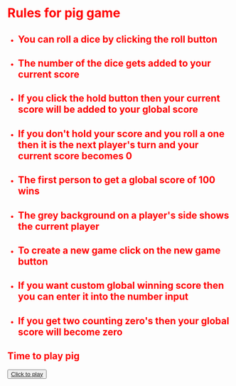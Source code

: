 <html lang="en">
<head>
    <meta charset="UTF-8">
    <meta name="viewport" content="width=device-width, initial-scale=1.0">
    <link rel="stylesheet" href="https://stackpath.bootstrapcdn.com/bootstrap/4.5.0/css/bootstrap.min.css" >
    <title>Document</title>
    <link rel="stylesheet" href="style1.css">
</head>
<body text="Red"><h1>Rules for pig game</h1>
    <p>
     <ul>
         <li><h2>You can roll a dice by clicking the roll button</h2></li>
         <li><h2>The number of the dice gets added to your current score</h2></li>
         <li><h2>If you click the hold button then your current score will be added to your global score</h2></li>
         <li><h2>If you don't hold your score and you roll a one then it is the next player's turn and your current score becomes 0</h2></li>
         <li><h2>The first person to get a global score of 100 wins</h2></li>
         <li><h2>The grey background on a player's side shows the current player</h2></li>
         <li><h2>To create a new game click on the new game button</h2></li>
         <li><h2>If you want custom global  winning score then you can enter it into the number input </h2></li>
         <li><h2>If you get two counting zero's then your global score will become zero</h2></li>
     </ul>
     <h2>Time to play pig</h2>  
    </p>
<button ><a href="game1.html">Click to play</a></button> 
</body>
</html>















